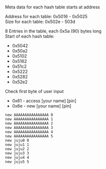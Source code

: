 Meta data for each hash table starts at address  

Address for each table: 0x5016 - 0x5025  
Size for each table: 0x502e - 503d  

8 Entries in the table, each 0x5a (90) bytes long  
Start of each hash table:
* 0x5042
* 0x50a2
* 0x5102
* 0x5162
* 0x51c2
* 0x5222
* 0x5282
* 0x52e2

Check first byte of user input
* 0x61  -  access [your name] [pin]
* 0x6e  -  new [your name] [pin]


```
new AAAAAAAAAAAAAAAA 0
new AAAAAAAAAAAAAAAA 1
new AAAAAAAAAAAAAAAA 2
new AAAAAAAAAAAAAAAA 3
new AAAAAAAAAAAAAAAA 4
new AAAAAAAAAAAAAAAA 5
new juju0 0
new juju1 1
new juju2 2
new juju3 3
new juju4 4
new juju5 5
```
